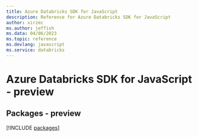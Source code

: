 ```yaml
---
title: Azure Databricks SDK for JavaScript
description: Reference for Azure Databricks SDK for JavaScript
author: xirzec
ms.author: jeffish
ms.data: 04/06/2023
ms.topic: reference
ms.devlang: javascript
ms.service: databricks
---
```

# Azure Databricks SDK for JavaScript - preview
## Packages - preview
[!INCLUDE [packages](databricks-index.md)]